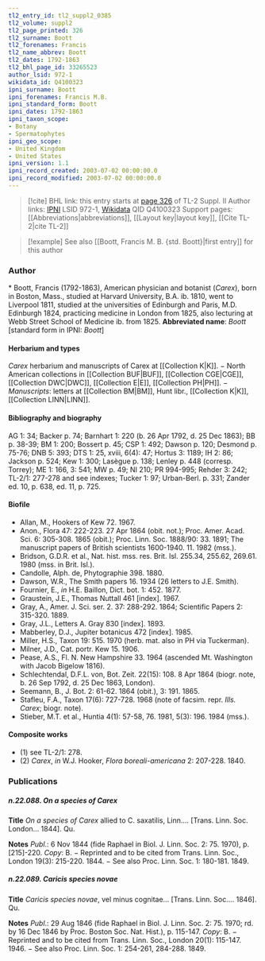 ```yaml
---
tl2_entry_id: tl2_suppl2_0385
tl2_volume: suppl2
tl2_page_printed: 326
tl2_surname: Boott
tl2_forenames: Francis
tl2_name_abbrev: Boott
tl2_dates: 1792-1863
tl2_bhl_page_id: 33265523
author_lsid: 972-1
wikidata_id: Q4100323
ipni_surname: Boott
ipni_forenames: Francis M.B.
ipni_standard_form: Boott
ipni_dates: 1792-1863
ipni_taxon_scope: 
- Botany
- Spermatophytes
ipni_geo_scope: 
- United Kingdom
- United States
ipni_version: 1.1
ipni_record_created: 2003-07-02 00:00:00.0
ipni_record_modified: 2003-07-02 00:00:00.0
---
```


> [!cite] BHL link: this entry starts at [page 326](https://www.biodiversitylibrary.org/page/33265523) of TL-2 Suppl. II
> Author links: [IPNI](https://www.ipni.org/a/972-1) LSID 972-1, [Wikidata](https://www.wikidata.org/wiki/Q4100323) QID Q4100323
> Support pages: [[Abbreviations|abbreviations]], [[Layout key|layout key]], [[Cite TL-2|cite TL-2]]

> [!example] See also [[Boott, Francis M. B. {std. Boott}|first entry]] for this author

### Author

\* Boott, Francis (1792-1863), American physician and botanist (*Carex*), born in Boston, Mass., studied at Harvard University, B.A. ib. 1810, went to Liverpool 1811, studied at the universities of Edinburgh and Paris, M.D. Edinburgh 1824, practicing medicine in London from 1825, also lecturing at Webb Street School of Medicine ib. from 1825. 
**Abbreviated name**: *Boott* \[standard form in IPNI: *Boott*\]

#### Herbarium and types

*Carex* herbarium and manuscripts of Carex at [[Collection K|K]]. − North American collections in [[Collection BUF|BUF]], [[Collection CGE|CGE]], [[Collection DWC|DWC]], [[Collection E|E]], [[Collection PH|PH]]. − *Manuscripts*: letters at [[Collection BM|BM]], Hunt libr., [[Collection K|K]], [[Collection LINN|LINN]].

#### Bibliography and biography

AG 1: 34; Backer p. 74; Barnhart 1: 220 (b. 26 Apr 1792, d. 25 Dec 1863); BB p. 38-39; BM 1: 200; Bossert p. 45; CSP 1: 492; Dawson p. 120; Desmond p. 75-76; DNB 5: 393; DTS 1: 25, xviii, 6(4): 47; Hortus 3: 1189; IH 2: 86; Jackson p. 524; Kew 1: 300; Lasègue p. 138; Lenley p. 448 (corresp. Torrey); ME 1: 166, 3: 541; MW p. 49; NI 210; PR 994-995; Rehder 3: 242; TL-2/1: 277-278 and see indexes; Tucker 1: 97; Urban-Berl. p. 331; Zander ed. 10, p. 638, ed. 11, p. 725.

#### Biofile

- Allan, M., Hookers of Kew 72. 1967.
- Anon., Flora 47: 222-223. 27 Apr 1864 (obit. not.); Proc. Amer. Acad. Sci. 6: 305-308. 1865 (obit.); Proc. Linn. Soc. 1888/90: 33. 1891; The manuscript papers of British scientists 1600-1940. 11. 1982 (mss.).
- Bridson, G.D.R. et al., Nat. hist. mss. res. Brit. Isl. 255.34, 255.62, 269.61. 1980 (mss. in Brit. Isl.).
- Candolle, Alph. de, Phytographie 398. 1880.
- Dawson, W.R., The Smith papers 16. 1934 (26 letters to J.E. Smith).
- Fournier, E., *in* H.E. Baillon, Dict. bot. 1: 452. 1877.
- Graustein, J.E., Thomas Nuttall 461 \[index\]. 1967.
- Gray, A., Amer. J. Sci. ser. 2. 37: 288-292. 1864; Scientific Papers 2: 315-320. 1889.
- Gray, J.L., Letters A. Gray 830 \[index\]. 1893.
- Mabberley, D.J., Jupiter botanicus 472 \[index\]. 1985.
- Miller, H.S., Taxon 19: 515. 1970 (herb. mat. also in PH via Tuckerman).
- Milner, J.D., Cat. portr. Kew 15. 1906.
- Pease, A.S., Fl. N. New Hampshire 33. 1964 (ascended Mt. Washington with Jacob Bigelow 1816).
- Schlechtendal, D.F.L. von, Bot. Zeit. 22(15): 108. 8 Apr 1864 (biogr. note, b. 26 Sep 1792, d. 25 Dec 1863, London).
- Seemann, B., J. Bot. 2: 61-62. 1864 (obit.), 3: 191. 1865.
- Stafleu, F.A., Taxon 17(6): 727-728. 1968 (note of facsim. repr. *Ills. Carex*; biogr. note).
- Stieber, M.T. et al., Huntia 4(1): 57-58, 76. 1981, 5(3): 196. 1984 (mss.).

#### Composite works

- (1) see TL-2/1: 278.
- (2) *Carex*, *in* W.J. Hooker, *Flora boreali-americana* 2: 207-228. 1840.

### Publications

##### n.22.088. On a species of Carex

**Title**
*On a species of Carex* allied to C. saxatilis, Linn.... \[Trans. Linn. Soc. London... 1844\]. Qu.

**Notes**
*Publ*.: 6 Nov 1844 (fide Raphael in Biol. J. Linn. Soc. 2: 75. 1970), p. \[215\]-220. *Copy*: B. − Reprinted and to be cited from Trans. Linn. Soc., London 19(3): 215-220. 1844. − See also Proc. Linn. Soc. 1: 180-181. 1849.

##### n.22.089. Caricis species novae

**Title**
*Caricis species novae*, vel minus cognitae... \[Trans. Linn. Soc.... 1846\]. Qu.

**Notes**
*Publ*.: 29 Aug 1846 (fide Raphael in Biol. J. Linn. Soc. 2: 75. 1970; rd. by 16 Dec 1846 by Proc. Boston Soc. Nat. Hist.), p. 115-147. *Copy*: B. − Reprinted and to be cited from Trans. Linn. Soc., London 20(1): 115-147. 1946. − See also Proc. Linn. Soc. 1: 254-261, 284-288. 1849.

